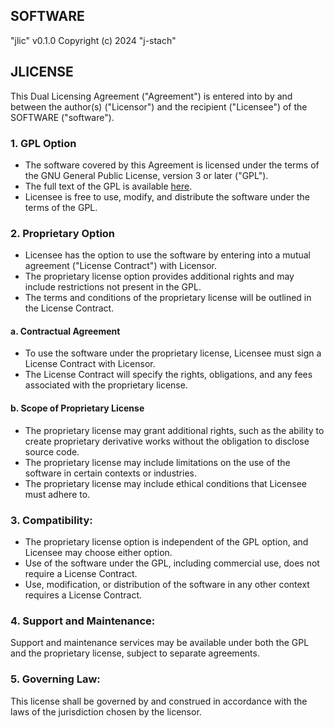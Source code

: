 
## SOFTWARE
"jlic" v0.1.0
Copyright (c) 2024 "j-stach"

## JLICENSE
This Dual Licensing Agreement ("Agreement") is entered into by and between 
the author(s) ("Licensor") and the recipient ("Licensee") of the SOFTWARE ("software").

### 1. GPL Option
- The software covered by this Agreement is licensed under the terms of the GNU General Public License, version 3 or later ("GPL").
- The full text of the GPL is available [here](https://www.gnu.org/licenses/gpl-3.0.en.html).
- Licensee is free to use, modify, and distribute the software under the terms of the GPL.

### 2. Proprietary Option
- Licensee has the option to use the software by entering into a mutual agreement ("License Contract") with Licensor.
- The proprietary license option provides additional rights and may include restrictions not present in the GPL.
- The terms and conditions of the proprietary license will be outlined in the License Contract.

#### a. Contractual Agreement
- To use the software under the proprietary license, Licensee must sign a License Contract with Licensor.
- The License Contract will specify the rights, obligations, and any fees associated with the proprietary license.

#### b. Scope of Proprietary License
- The proprietary license may grant additional rights, 
  such as the ability to create proprietary derivative works without the obligation to disclose source code.
- The proprietary license may include limitations on the use of the software in certain contexts or industries.
- The proprietary license may include ethical conditions that Licensee must adhere to.

### 3. Compatibility:
- The proprietary license option is independent of the GPL option, and Licensee may choose either option.
- Use of the software under the GPL, including commercial use, does not require a License Contract.
- Use, modification, or distribution of the software in any other context requires a License Contract. 

### 4. Support and Maintenance:
Support and maintenance services may be available under both the GPL and the proprietary license, subject to separate agreements.

### 5. Governing Law:
This license shall be governed by and construed in accordance with the laws of the jurisdiction chosen by the licensor.





